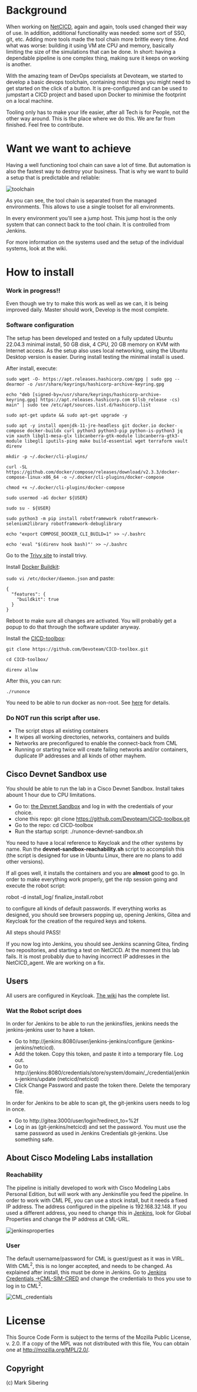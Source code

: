 # Background
When working on [NetCICD](https://github.com/Devoteam/NetCICD), again and again, tools used changed their way of use. In addition, additional functionality was needed: some sort of SSO, git, etc. Adding more tools made the tool chain more brittle every time. And what was worse: building it using VM ate CPU and memory, basically limiting the size of the simulations that can be done. In short: having a dependable pipeline is one complex thing, making sure it keeps on working is another.

With the amazing team of DevOps specialists at Devoteam, we started to develop a basic devops toolchain, containing most things you might need to get started on the click of a button. It is pre-configured and can be used to jumpstart a CICD project and based upon Docker to minimise the footprint on a local machine. 

Tooling only has to make your life easier, after all Tech is for People, not the other way around. This is the place where we do this. We are far from finished. Feel free to contribute.

# Want we want to achieve
Having a well functioning tool chain can save a lot of time. But automation is also the fastest way to destroy your business. That is why we want to build a setup that is predictable and reliable:

![toolchain](toolchain.png)

As you can see, the tool chain is separated from the managed environments. This allows to use a single toolset for all environments. 

In every environment you'll see a jump host. This jump host is the only system that can connect back to the tool chain. It is controlled from Jenkins.

For more information on the systems used and the setup of the individual systems, look at the wiki.

# How to install

### Work in progress!!
Even though we try to make this work as well as we can, it is being improved daily. Master should work, Develop is the most complete.
### Software configuration

The setup has been developed and tested on a fully updated Ubuntu 22.04.3 minimal install, 50 GB disk, 4 CPU, 20 GB memory on KVM with Internet access. As the setup also uses local networking, using the Ubuntu Desktop version is easier. During install testing the minimal install is used. 

After install, execute:

```sudo wget -O- https://apt.releases.hashicorp.com/gpg | sudo gpg --dearmor -o /usr/share/keyrings/hashicorp-archive-keyring.gpg```

```echo "deb [signed-by=/usr/share/keyrings/hashicorp-archive-keyring.gpg] https://apt.releases.hashicorp.com $(lsb_release -cs) main" | sudo tee /etc/apt/sources.list.d/hashicorp.list```

```sudo apt-get update && sudo apt-get upgrade -y```

```sudo apt -y install openjdk-11-jre-headless git docker.io docker-compose docker-buildx curl python3 python3-pip python-is-python3 jq vim xauth libgl1-mesa-glx libcanberra-gtk-module libcanberra-gtk3-module libegl1 iputils-ping make build-essential wget terraform vault direnv```

```mkdir -p ~/.docker/cli-plugins/```

```curl -SL https://github.com/docker/compose/releases/download/v2.3.3/docker-compose-linux-x86_64 -o ~/.docker/cli-plugins/docker-compose```

```chmod +x ~/.docker/cli-plugins/docker-compose```

```sudo usermod -aG docker ${USER}```

```sudo su - ${USER}```

```sudo python3 -m pip install robotframework robotframework-selenium2library robotframework-debuglibrary```

```echo "export COMPOSE_DOCKER_CLI_BUILD=1" >> ~/.bashrc```

``` echo 'eval "$(direnv hook bash)"' >> ~/.bashrc ```

Go to the [Trivy site](https://aquasecurity.github.io/trivy/v0.31.3/getting-started/installation/) to install trivy.

Install [Docker Buildkit](https://docs.docker.com/build/buildkit/#getting-started):

```sudo vi /etc/docker/daemon.json``` and paste:

```
{
  "features": {
    "buildkit": true
  }
} 
```

Reboot to make sure all changes are activated. You will probably get a popup to do that through the software updater anyway.

Install the [CICD-toolbox](https://github.com/Devoteam/CICD-toolbox):

```git clone https://github.com/Devoteam/CICD-toolbox.git```

```cd CICD-toolbox/```

```direnv allow```

After this, you can run:

```./runonce ```

You need to be able to run docker as non-root. See [here](https://docs.docker.com/engine/install/linux-postinstall/) for details.

### Do NOT run this script after use.
* The script stops all existing containers
* It wipes all working directories, networks, containers and builds
* Networks are preconfigured to enable the connect-back from CML
* Running or starting twice will create failing networks and/or containers, duplicate IP addresses and all kinds of other mayhem.

## Cisco Devnet Sandbox use
You should be able to run the lab in a Cisco Devnet Sandbox. Install takes abount 1 hour due to CPU limitations.

* Go to: [the Devnet Sandbox](https://devnetsandbox.cisco.com/RM/Diagram/Index/685f774a-a5d6-4df5-a324-3774217d0e6b?diagramType=Topology) and log in with the credentials of your choice.
* clone this repo: git clone https://github.com/Devoteam/CICD-toolbox.git
* Go to the repo: cd CICD-toolbox
* Run the startup script: ./runonce-devnet-sandbox.sh

You need to have a local reference to Keycloak and the other systems by name. Run the **devnet-sandbox-reachability.sh** script to accomplish this (the script is designed for use in Ubuntu Linux, there are no plans to add other versions). 

If all goes well, it installs the containers and you are **almost** good to go. In order to make everything work properly, get the rdp session going and execute the robot script:

robot -d install_log/ finalize_install.robot

to configure all kinds of default passwords. If everything works as designed, you should see browsers popping up, opening Jenkins, Gitea and Keycloak for the creation of the required keys and tokens. 

All steps should PASS!

If you now log into Jenkins, you should see Jenkins scanning Gitea, finding two repositories, and starting a test on NetCICD. At the moment this lab fails. It is most probably due to having incorrect IP addresses in the NetCICD_agent. We are working on a fix.

## Users ##
All users are configured in Keycloak. [The wiki](https://github.com/Devoteam/CICD-toolbox/wiki/Users-and-passwords) has the complete list.

### Wat the Robot script does ###
In order for Jenkins to be able to run the jenkinsfiles, jenkins needs the jenkins-jenkins user to have a token.

* Go to http://jenkins:8080/user/jenkins-jenkins/configure (jenkins-jenkins/netcicd). 
* Add the token. Copy this token, and paste it into a temporary file. Log out.
* Go to http://jenkins:8080/credentials/store/system/domain/_/credential/jenkins-jenkins/update (netcicd/netcicd)
* Click Change Password and paste the token there. Delete the temporary file.

In order for Jenkins to be able to scan git, the git-jenkins users needs to log in once.

* Go to http://gitea:3000/user/login?redirect_to=%2f
* Log in as (git-jenkins/netcicd) and set the password. You must use the same password as used in Jenkins Credentials git-jenkins. Use something safe.

## About Cisco Modeling Labs installation ##
### Reachability ###
The pipeline is initially developed to work with Cisco Modeling Labs Personal Edition, but will work with any Jenkinsfile you feed the pipeline. In order to work with CML PE, you can use a stock install, but it needs a fixed IP address. The address configured in the pipeline is 192.168.32.148. If you used a different address, you need to change this in [Jenkins](http://jenkins:8080/configure), look for Global Properties and change the IP address at CML-URL.

![jenkinsproperties](jenkinsproperties.png)

### User ###
The default username/password for CML is guest/guest as it was in VIRL. With CML<sup>2</sup>, this is no longer accepted, and needs to be changed. As explained after install, this must be done in Jenkins. Go to [Jenkins Credentials ->CML-SIM-CRED](http://jenkins:8080/credentials/store/system/domain/_/credential/CML-SIM-CRED/update) and change the credentials to thos you use to log in to CML<sup>2</sup>.

![CML_credentials](CML_credentials.png)

# License #
This Source Code Form is subject to the terms of the Mozilla Public License, v. 2.0. If a copy of the MPL was not distributed with this file, You can obtain one at http://mozilla.org/MPL/2.0/.
## Copyright ##
(c) Mark Sibering

